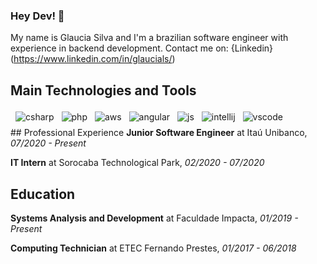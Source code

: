 ### Hey Dev! 👋

My name is Glaucia Silva and I'm a brazilian software engineer with experience in backend development.
Contact me on:
{Linkedin}(https://www.linkedin.com/in/glaucials/)

## Main Technologies and Tools
<p align="center>
  <img src="https://github.com/Quadrified/Quadrified/blob/master/assets/svg/dev/languages/java.svg" alt="java" style="vertical-align:top; margin:4px">
  <img src="https://github.com/Quadrified/Quadrified/blob/master/assets/svg/dev/languages/csharp.svg" alt="csharp" style="vertical-align:top; margin:4px">  
  <img src="https://github.com/Quadrified/Quadrified/blob/master/assets/svg/dev/languages/php.svg" alt="php" style="vertical-align:top; margin:4px">
  <img src="https://github.com/Quadrified/Quadrified/blob/master/assets/svg/dev/services/aws.svg" alt="aws" style="vertical-align:top; margin:4px">
  <img src="https://github.com/Quadrified/Quadrified/blob/master/assets/svg/dev/frameworks/angular.svg" alt="angular" style="vertical-align:top; margin:4px">
  <img src="https://github.com/Quadrified/Quadrified/blob/master/assets/svg/dev/languages/js.svg" alt="js" style="vertical-align:top; margin:4px">
  <img src="https://github.com/Quadrified/Quadrified/blob/master/assets/svg/dev/tools/jetbrains_intellij.svg" alt="intellij" style="vertical-align:top; margin:4px">
  <img src="https://github.com/Quadrified/Quadrified/blob/master/assets/svg/dev/tools/visualstudio_code.svg" alt="vscode" style="vertical-align:top; margin:4px">
</p> 
## Professional Experience
<b>Junior Software Engineer</b>
at Itaú Unibanco,
<i>07/2020 - Present</i>
  
<b>IT Intern</b>
at Sorocaba Technological Park,
<i>02/2020 - 07/2020</i>

## Education
<b>Systems Analysis and Development</b>
at Faculdade Impacta,
<i>01/2019 - Present</i>

<b>Computing Technician</b>
at ETEC Fernando Prestes,
<i>01/2017 - 06/2018</i>

